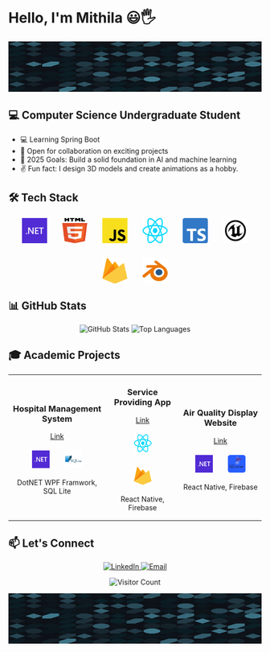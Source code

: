 # Hello, I'm Mithila 😃🖐

<p align="center">
  <img src="background.svg" alt="Banner" style="width: 100%; height: 100px;">
</p>

## 💻 Computer Science Undergraduate Student

- 💻 Learning Spring Boot
- 👯 Open for collaboration on exciting projects
- 🎯 2025 Goals: Build a solid foundation in AI and machine learning
- ✌ Fun fact: I design 3D models and create animations as a hobby.

## 🛠️ Tech Stack

<div align="center" style="display: flex; flex-wrap: wrap; justify-content: center; gap: 30px; margin: 20px 0;">
  <img src="/techStackIcons/dotnet.svg" alt="DotNET" width="50" height="50" />
  <img src="/techStackIcons/html-5.svg" alt="HTML5" width="50" height="50" />
  <img src="/techStackIcons/javascript.svg" alt="JavaScript" width="50" height="50" />
  <img src="/techStackIcons/react.svg" alt="React" width="50" height="50" />
  <img src="/techStackIcons/typescript-icon.svg" alt="TypeScript" width="50" height="50" />
  <img src="/techStackIcons/unreal-engine-svgrepo-com.svg" alt="Unreal Engine" width="50" height="50" />
  <img src="/techStackIcons/firebase.svg" alt="Firebase" width="50" height="50" />
  <img src="/techStackIcons/blender-svgrepo-com.svg" alt="Blender" width="50" height="50" />
</div>

## 📊 GitHub Stats

<p align="center">
  <img height="180em" src="https://github-readme-stats.vercel.app/api?username=mithila001&show_icons=true&theme=radical" alt="GitHub Stats" />
  <img height="180em" src="https://github-readme-stats.vercel.app/api/top-langs/?username=mithila001&layout=compact&theme=radical" alt="Top Languages" />
</p>

## 🎓 Academic Projects

<table align="center">
  <tr>
    <td align="center">
      <h3>Hospital Management System</h3>
      <a href="https://github.com/Mithila001/HMS_2" target="_blank">
        Link
      </a>
      <div align="center" style="display: flex; flex-wrap: wrap; justify-content: center; gap: 30px; margin: 20px">
        <img src="/techStackIcons/dotnet.svg" alt="DotNET" width="35" height="35" />
        <img src="/techStackIcons/sqlLite.svg" alt="DotNET" width="35" height="35" />
      </div>
      <p>DotNET WPF Framwork, SQL Lite</p>
    </td>
    <td align="center">
      <h3>Service Providing App</h3>
      <a href="https://github.com/dananjaya2002/react-native-service-providing-app" target="_blank">
        Link
      </a>
      <div align="center" style="display: flex; flex-wrap: wrap; justify-content: center; gap: 30px; margin: 20px">
        <img src="/techStackIcons/react.svg" alt="DotNET" width="35" height="35" />
        <img src="/techStackIcons/firebase.svg" alt="DotNET" width="35" height="35" />
      </div>
      <p>React Native, Firebase</p>
    </td>
    <td align="center">
      <h3>Air Quality Display Website</h3>
      <a href="https://github.com/Mithila001/Air_Quality_Monitoring_Website" target="_blank">
        Link
      </a>
      <div align="center" style="display: flex; flex-wrap: wrap; justify-content: center; gap: 30px; margin: 20px">
        <img src="/techStackIcons/dotnet.svg" alt="DotNET" width="35" height="35" />
        <img src="/techStackIcons/sqlServer.svg" alt="DotNET" width="35" height="35" />
      </div>
      <p>React Native, Firebase</p>
    </td>
  </tr>
</table>

## 📫 Let's Connect

<p align="center">
  <a href="https://linkedin.com/in/yourusername">
    <img src="https://img.shields.io/badge/-LinkedIn-0077B5?style=flat-square&logo=Linkedin&logoColor=white" alt="LinkedIn" />
  </a>
  <a href="mailto:your.email@example.com">
    <img src="https://img.shields.io/badge/-Email-D14836?style=flat-square&logo=Gmail&logoColor=white" alt="Email" />
  </a>
  
</p>

<p align="center">
  <img src="https://profile-counter.glitch.me/mithila001/count.svg" alt="Visitor Count" />
</p>

<!-- Custom SVG Footer -->
<p align="center">
  <img src="background.svg" alt="Banner" style="width: 100%; height: 100px;"/>
</p>

